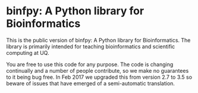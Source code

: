 # binfpy: A Python library for Bioinformatics
This is the public version of binfpy: A Python library for Bioinformatics. 
The library is primarily intended for teaching bioinformatics and scientific computing at UQ.

You are free to use this code for any purpose.
The code is changing continually and a number of people contribute, so we make no guarantees to it being bug free.
In Feb 2017 we upgraded this from version 2.7 to 3.5 so beware of issues that have emerged of a semi-automatic translation.
